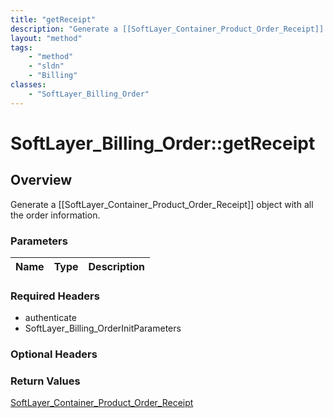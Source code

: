 ```yaml
---
title: "getReceipt"
description: "Generate a [[SoftLayer_Container_Product_Order_Receipt]] object with all the order information."
layout: "method"
tags:
    - "method"
    - "sldn"
    - "Billing"
classes:
    - "SoftLayer_Billing_Order"
---
```

# SoftLayer_Billing_Order::getReceipt
## Overview 
Generate a [[SoftLayer_Container_Product_Order_Receipt]] object with all the order information. 

### Parameters 
|Name | Type | Description |
| --- | --- | --- |


### Required Headers
* authenticate
* SoftLayer_Billing_OrderInitParameters

### Optional Headers

### Return Values
<a href='/reference/datatypes/SoftLayer_Container_Product_Order_Receipt'>SoftLayer_Container_Product_Order_Receipt </a>


